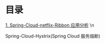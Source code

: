 # 目录

[1. Spring-Cloud-netflix-Ribbon 应用分析](https://freelymajorparus.github.io/Note/Spring-Cloud-Ribbon.html) \n

Spring-Cloud-Hystrix(Spring Cloud 服务熔断)
